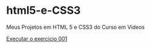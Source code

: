 # html5-e-CSS3
 Meus Projetos em HTML 5 e CSS3 do Curso em Videos


 <a href="https://emersondesenvmaster.github.io/html5-e-CSS3/exercicios/ex001/index.html"> Executar o exercicio 001</a>
